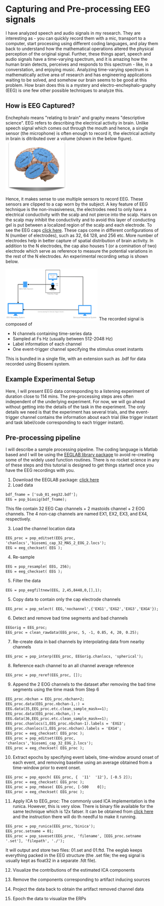 # Capturing and Pre-processing EEG signals
I have analyzed speech and audio signals in my research. They are interesting as - you can quickly record them with a mic, transport to a computer, start processing using different coding languages, and play them back to understand how the mathematical operations altered the physical perception of the original signal. Further, these things apart, speech and audio signals have a time-varying spectrum, and it is amazing how the human brain detects, perceives and responds to this spectrum - like, in a converstation, and enjoying music. Analyzing time-varying spectrum is mathematically active area of research and has engineering applications waiting to be solved, and somehow our brain seems to be good at this problem. How brain does this is a mystery and electro-enchephalo-graphy (EEG) is one few other possible techniques to analyze this.

## How is EEG Captured?
Enchephalo means "relating to brain" and graphy means "descriptive science". EEG refers to describing the electrical activity in brain. Unlike speech signal which comes out through the mouth and hence, a single sensor (the microphone) is often enough to record it, the electrical activity in brain is ditributed over a volume (shown in the below figure).
<img src="https://github.com/neerajww/aeps/blob/master/media/images/illstration_brain_areas.png" width="40%">

Hence, it makes sense to use multiple sensors to record EEG. These sensors are clipped to a cap worn by the subject. A key feature of EEG technique is the non-invasiveness, the electrodes need to only have a electrical conductivity with the scalp and not pierce into the scalp. Hairs on the scalp may inhibit the conductivity and to avoid this layer of conducting gel is put between a localized region of the scalp and each electrode. To see the EEG caps [click here](https://www.google.com/search?q=eeg+cap&source=lnms&tbm=isch&sa=X&ved=0ahUKEwjI376Y0vPhAhXMmuAKHamOCm4Q_AUIDygC&biw=2133&bih=1032#imgrc=_). These caps come in different configurations of N (number of electrodes), such as 32, 64 128, and 256 etc. More number of electrodes help in better capture of spatial distribution of brain activity. In addition to the N electrodes, the cap also houses 1 (or a comination of two) electrode which serve as reference to measure the potential variations in the rest of the N electrodes. An experimental recording setup is shown below.

<img src="https://github.com/neerajww/aeps/blob/master/media/images/illustration_eeg_expt.png" width="60%">
The recorded signal is composed of

- N channels containing time-series data 
- Sampled at Fs Hz (usually between 512-2048 Hz)
- Label information of each channel
- One event-trigger channel specifying the stimulus onset instants

This is bundled in a single file, with an extension such as .bdf for data recorded using Biosemi system.

## Example Experimental Setup
Here, I will present EEG data corresponding to a listening experiment of duration close to 114 mins. The pre-processing steps ares often independent of the underlying experiment. For now, we will go ahead without getting into the details of the task in the experiment. The only details we need is that the experiment has several trials, and the event-trigger channel contains the information about each trial (like trigger instant and task label/code corresponding to each trigger instant).

## Pre-processing pipeline
I will describe a sample processing pipeline. The coding language is Matlab based and I will be using the [EEGLAB library package](https://sccn.ucsd.edu/eeglab/index.php) to avoid re-creating some of the widely used function routines. There is no rocket science in any of these steps and this tutorial is designed to get things started! once you have the EEG recordings with you.

1. Download the EEGLAB package: [click here](https://github.com/sccn/eeglab)
2. Load data
```
bdf_fname = ['sub_01_eeg32.bdf']; 
EEG = pop_biosig(bdf_fname);
```
This file contain 32 EEG Cap channels + 2 mastoids channel + 2 EOG channels. The 4 non-cap channels are named EX1, EX2, EX3, and EX4, respectively.

3. Load the channel location data
```
EEG_proc = pop_editset(EEG_proc, 'chanlocs','biosemi_cap_32_MAS_2_EOG_2.locs');
EEG = eeg_checkset( EEG );
```
4. Re-sample
```
EEG = pop_resample( EEG, 256);
EEG = eeg_checkset( EEG );
```    
5. Filter the data
```
EEG = pop_eegfiltnew(EEG, 2,45,8448,0,[],1);
```
5. Copy data to contain only the cap electrode channels
```
EEG_proc = pop_select( EEG,'nochannel',{'EXG1','EXG2','EXG3','EXG4'});
```
6. Detect and remove bad time segments and bad channels
```
EEGorig = EEG_proc;
EEG_proc = clean_rawdata(EEG_proc, 5, -1, 0.85, 4, 20, 0.25);
```
7. Re-create data in bad channels by interpolating data from nearby channels
```
EEG_proc = pop_interp(EEG_proc, EEGorig.chanlocs, 'spherical');
```
8. Reference each channel to an all channel average reference
```
EEG_proc = pop_reref(EEG_proc, []);
```
9. Append the 2 EOG channels to the dataset after removing the bad time segments using the time mask from Step 6
```
EEG_proc.nbchan = EEG_proc.nbchan+2;
EEG_proc.data(EEG_proc.nbchan-1,:) = EEG.data(35,EEG_proc.etc.clean_sample_mask==1);
EEG_proc.data(EEG_proc.nbchan,:) = EEG.data(36,EEG_proc.etc.clean_sample_mask==1);
EEG_proc.chanlocs(1,EEG_proc.nbchan-1).labels = 'EXG3';
EEG_proc.chanlocs(1,EEG_proc.nbchan).labels = 'EXG4';
EEG_proc = eeg_checkset( EEG_proc );
EEG_proc = pop_editset(EEG_proc, 'chanlocs','biosemi_cap_32_EOG_2.locs');
EEG_proc = eeg_checkset( EEG_proc );
```
10. Extract epochs by specifying event labels, time-window around onset of each event, and removing baseline using an average obtained from a time-window prior to event onset. 
```
EEG_proc = pop_epoch( EEG_proc, {  '11'  '12'}, [-0.5 2]);
EEG_proc = eeg_checkset( EEG_proc );
EEG_proc = pop_rmbase( EEG_proc, [-500    0]);
EEG_proc = eeg_checkset( EEG_proc );
```
11. Apply ICA to EEG_proc: The commonly used ICA implementation is the runica. However, this is very slow. There is binary file available for the same technique which is 12x fatser. It can be obtained from [click here](https://sccn.ucsd.edu/wiki/Binica) and the instruction there will do th needful to make it running.
```
EEG_proc = pop_runica(EEG_proc,'binica');
EEG_proc.setname = 01;
EEG_proc = pop_saveset(EEG_proc, 'filename', [EEG_proc.setname '.set'], 'filepath', './');
```
It will output and store two files: 01.set and 01.ftd. The eeglab keeps everything packed in the EEG structure (the .set file; the eeg signal is usually kept as float32 in a separate .fdt file). 

12. Visualize the contributions of the estimated ICA components

13. Remove the components corresponding to artifact inducing sources

14. Project the data back to obtain the artifact removed channel data

15. Epoch the data to visualize the ERPs
